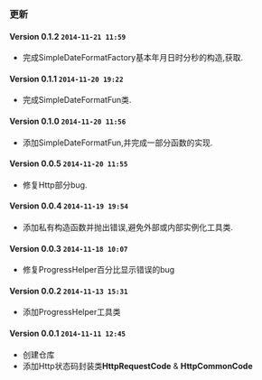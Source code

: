 ### 更新

#### Version 0.1.2 `2014-11-21 11:59`
* 完成SimpleDateFormatFactory基本年月日时分秒的构造,获取.

#### Version 0.1.1 `2014-11-20 19:22`
* 完成SimpleDateFormatFun类.

#### Version 0.1.0 `2014-11-20 11:56`
* 添加SimpleDateFormatFun,并完成一部分函数的实现.

#### Version 0.0.5 `2014-11-20 11:55`
* 修复Http部分bug.

#### Version 0.0.4 `2014-11-19 19:54`
* 添加私有构造函数并抛出错误,避免外部或内部实例化工具类.

#### Version 0.0.3 `2014-11-18 10:07`
* 修复ProgressHelper百分比显示错误的bug

#### Version 0.0.2 `2014-11-13 15:31`
* 添加ProgressHelper工具类

#### Version 0.0.1 `2014-11-11 12:45`
* 创建仓库
* 添加Http状态码封装类**HttpRequestCode** & **HttpCommonCode**
